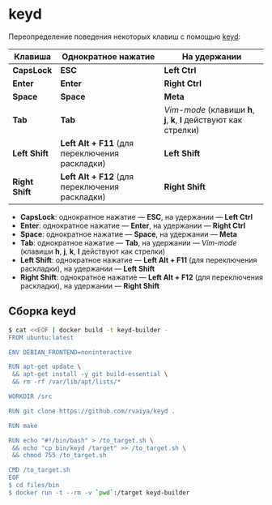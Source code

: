 # keyd

Переопределение поведения некоторых клавиш с помощью [keyd](https://github.com/rvaiya/keyd):

| Клавиша | Однократное нажатие | На удержании |
|---------|---------------------|--------------|
| **CapsLock** | **ESC** | **Left Ctrl**
| **Enter** | **Enter** | **Right Ctrl**
| **Space** | **Space** | **Meta**
| **Tab** | **Tab** | _Vim-mode_ (клавиши **h**, **j**, **k**, **l** действуют как стрелки)
| **Left Shift** | **Left Alt + F11** (для переключения раскладки) | **Left Shift**
| **Right Shift** | **Left Alt + F12** (для переключения раскладки) | **Right Shift**

  * **CapsLock**: однократное нажатие — **ESC**, на удержании — **Left Ctrl**
  * **Enter**: однократное нажатие — **Enter**, на удержании — **Right Ctrl**
  * **Space**: однократное нажатие — **Space**, на удержании — **Meta**
  * **Tab**: однократное нажатие — **Tab**, на удержании — _Vim-mode_ (клавиши **h**, **j**, **k**, **l** действуют как стрелки)
  * **Left Shift**: однократное нажатие — **Left Alt + F11** (для переключения раскладки), на удержании — **Left Shift**
  * **Right Shift**: однократное нажатие — **Left Alt + F12** (для переключения раскладки), на удержании — **Right Shift**

## Сборка keyd

```bash
$ cat <<EOF | docker build -t keyd-builder -
FROM ubuntu:latest

ENV DEBIAN_FRONTEND=noninteractive

RUN apt-get update \
 && apt-get install -y git build-essential \
 && rm -rf /var/lib/apt/lists/*

WORKDIR /src

RUN git clone https://github.com/rvaiya/keyd .

RUN make

RUN echo "#!/bin/bash" > /to_target.sh \
 && echo "cp bin/keyd /target" >> /to_target.sh \
 && chmod 755 /to_target.sh

CMD /to_target.sh
EOF 
$ cd files/bin
$ docker run -t --rm -v `pwd`:/target keyd-builder
```
